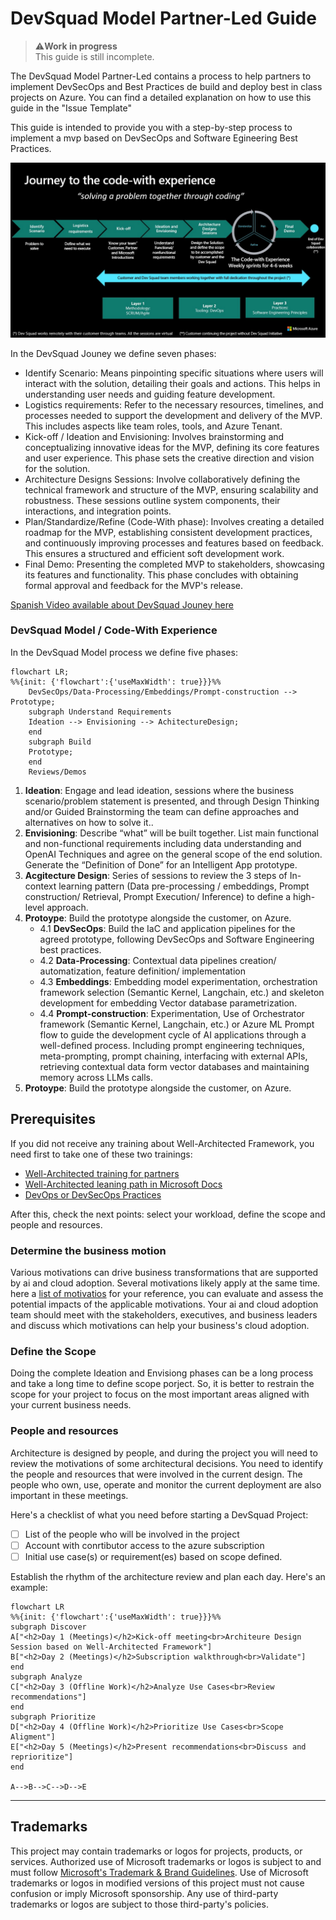 # DevSquad Model Partner-Led Guide

> ⚠️**Work in progress** \
This guide is still incomplete.

The DevSquad Model Partner-Led contains a process to help partners to implement DevSecOps and Best Practices de build and deploy best in class projects on Azure. You can find a detailed explanation on how to use this guide in the "Issue Template" 

This guide is intended to provide you with a step-by-step process to implement a mvp based on DevSecOps and Software Egineering Best Practices.

![DevSquad Jouney](images/DevSquad_Journey.jpg)

In the DevSquad Jouney we define seven phases:

* Identify Scenario: Means pinpointing specific situations where users will interact with the solution, detailing their goals and actions. This helps in understanding user needs and guiding feature development.
* Logistics​ requirements: Refer to the necessary resources, timelines, and processes needed to support the development and delivery of the MVP. This includes aspects like team roles, tools, and Azure Tenant.
* Kick-off​ / Ideation and Envisioning: Involves brainstorming and conceptualizing innovative ideas for the MVP, defining its core features and user experience. This phase sets the creative direction and vision for the solution.
* Architecture Designs Sessions: Involve collaboratively defining the technical framework and structure of the MVP, ensuring scalability and robustness. These sessions outline system components, their interactions, and integration points.
* Plan/Standardize/Refine (Code-With phase): Involves creating a detailed roadmap for the MVP, establishing consistent development practices, and continuously improving processes and features based on feedback. This ensures a structured and efficient soft development work.
* Final Demo: Presenting the completed MVP to stakeholders, showcasing its features and functionality. This phase concludes with obtaining formal approval and feedback for the MVP's release.

[Spanish Video available about DevSquad Jouney here](https://1drv.ms/v/s!Arx5JRuoZdOEtboV9S0LhgANOkK7Hg?e=LfiP6S)

### DevSquad Model / Code-With Experience

In the DevSquad Model process we define five phases:

```mermaid
flowchart LR;
%%{init: {'flowchart':{'useMaxWidth': true}}}%%
    DevSecOps/Data-Processing/Embeddings/Prompt-construction --> Prototype;    
    subgraph Understand Requirements
    Ideation --> Envisioning --> AchitectureDesign;
    end
    subgraph Build
    Prototype;
    end
    Reviews/Demos
```

1. **Ideation**: Engage and lead ideation, sessions where the business scenario/problem statement is presented, and through Design Thinking and/or Guided Brainstorming the team can define approaches and alternatives on how to solve it..
2. **Envisioning**: Describe “what” will be built together.​ List main functional and non-functional requirements including data understanding and OpenAI Techniques and agree on the general scope of the end solution.​ Generate the “Definition of Done” for an Intelligent App prototype.​
3. **Acgitecture Design**: Series of sessions to review the 3 steps of In-context learning pattern  (Data pre-processing /  embeddings, Prompt construction/  Retrieval, Prompt Execution/  Inference) to define a high-level approach.
4. **Protoype**: Build the prototype alongside the customer, on Azure.
   * 4.1 **DevSecOps**: Build the IaC and application pipelines for the agreed prototype, following DevSecOps and Software Engineering best practices.
   * 4.2 **Data-Processing**: Contextual data pipelines creation/ automatization, feature definition/ implementation
   * 4.3 **Embeddings**: Embedding model experimentation, orchestration framework selection (Semantic Kernel, Langchain, etc.) and skeleton development for embedding Vector database parametrization.
   * 4.4 **Prompt-construction**: Experimentation, Use of Orchestrator framework (Semantic Kernel, Langchain, etc.) or Azure ML Prompt flow to guide the development cycle of AI applications through a well-defined process. Including prompt engineering techniques, meta-prompting, prompt chaining, interfacing with external APIs, retrieving contextual data form vector databases and maintaining  memory across LLMs calls.
6. **Protoype**: Build the prototype alongside the customer, on Azure.

## Prerequisites

If you did not receive any training about Well-Architected Framework, you need first to take one of these two trainings:

* [Well-Architected training for partners][partner-training]
* [Well-Architected leaning path in Microsoft Docs][docs-training]
* [DevOps or DevSecOps Practices](https://learn.microsoft.com/en-us/training/paths/devops-foundations-core-principles-practices/)

After this, check the next points: select your workload, define the scope and people and resources.

### Determine the business motion

Various motivations can drive business transformations that are supported by ai and cloud adoption. Several motivations likely apply at the same time. here a [list of motivatios](https://learn.microsoft.com/en-us/azure/cloud-adoption-framework/strategy/motivations#motivations) for your reference, you can evaluate and assess the potential impacts of the applicable motivations. Your ai and cloud adoption team should meet with the stakeholders, executives, and business leaders and discuss which motivations can help your business's cloud adoption.

### Define the Scope

Doing the complete Ideation and Envisiong phases can be a long process and take a long time to define scope porject. So, it is better to restrain the scope for your project to focus on the most important areas aligned with your current business needs.

### People and resources

Architecture is designed by people, and during the project you will need to review the motivations of some architectural decisions. You need to identify the people and resources that were involved in the current design. The people who own, use, operate and monitor the current deployment are also important in these meetings.

Here's a checklist of what you need before starting a DevSquad Project:

- [ ] List of the people who will be involved in the project
- [ ] Account with conrtibutor access to the azure subscription
- [ ] Initial use case(s) or requirement(es) based on scope defined.

Establish the rhythm of the architecture review and plan each day. Here's an example:

```mermaid
flowchart LR
%%{init: {'flowchart':{'useMaxWidth': true}}}%%
subgraph Discover
A["<h2>Day 1 (Meetings)</h2>Kick-off meeting<br>Architeure Design Session based on Well-Architected Framework"] 
B["<h2>Day 2 (Meetings)</h2>Subscription walkthrough<br>Validate"]
end
subgraph Analyze
C["<h2>Day 3 (Offline Work)</h2>Analyze Use Cases<br>Review recommendations"]
end
subgraph Prioritize
D["<h2>Day 4 (Offline Work)</h2>Prioritize Use Cases<br>Scope Aligment"]
E["<h2>Day 5 (Meetings)</h2>Present recommendations<br>Discuss and reprioritize"]
end

A-->B-->C-->D-->E
```

---

[partner-training]: https://www.microsoft.com/azure/partners/well-architected
[docs-training]: https://docs.microsoft.com/en-us/learn/paths/azure-well-architected-framework/

## Trademarks

This project may contain trademarks or logos for projects, products, or services. Authorized use of Microsoft 
trademarks or logos is subject to and must follow 
[Microsoft's Trademark & Brand Guidelines](https://www.microsoft.com/en-us/legal/intellectualproperty/trademarks/usage/general).
Use of Microsoft trademarks or logos in modified versions of this project must not cause confusion or imply Microsoft sponsorship.
Any use of third-party trademarks or logos are subject to those third-party's policies.
